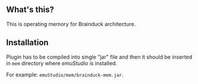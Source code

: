 What's this?
------------

This is operating memory for Brainduck architecture.

Installation
------------

Plugin has to be compiled into single "jar" file and then it should be
inserted in `mem` directory where *emuStudio* is installed.

For example: `emuStudio/mem/brainduck-mem.jar`.
